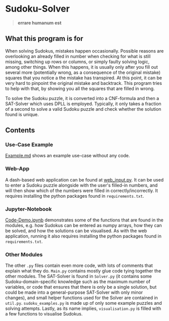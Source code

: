 # Sudoku-Solver

>**errare humanum est**

## What this program is for

When solving Sudokus, mistakes happen occasionally. Possible reasons are overlooking an already filled in number when checking for what is still missing, switching up rows or columns, or simply faulty solving logic, among other things.
When this happens, it is usually only after you fill out several more (potentially wrong, as a consequence of the original mistake) squares that you notice a the mistake has transpired.
At this point, it can be very hard to pinpoint the original mistake and backtrack. This program tries to help with that, by showing you all the squares that are filled in wrong.

To solve the Sudoku puzzle, it is converted into a CNF-formula and then a SAT-Solver which uses DPLL is employed. Typically, it only takes a fraction of a second to solve a valid Sudoku puzzle and check whether the solution found is unique.

## Contents

### Use-Case Example

[Example.md](Example.md) shows an example use-case without any code.

### Web-App

A dash-based web application can be found at [web_input.py](web_input.py). It can be used to enter a Sudoku puzzle alongside with the user's filled-in numbers, and will then show which of the numbers were filled in correctly/incorrectly. It requires installing the python packages found in `requirements.txt`.

### Jupyter-Notebook

[Code-Demo.ipynb](Code-Demo.ipynb) demonstrates some of the functions that are found in the modules, e.g. how Sudokus can be entered as numpy arrays, how they can be solved, and how the solutions can be visualised. As with the web application, running it also requires installing the python packages found in `requirements.txt`.

### Other Modules

The other `.py` files contain even more code, with lots of comments that explain what they do. `Main.py` contains mostly glue code tying together the other modules. The SAT-Solver is found in `Solver.py` (it contains some Sudoku-domain-specific knowledge such as the maximum number of variables, or code that ensures that there is only be a single solution, but could be made into a general-purpose SAT-Solver with only minor changes), and small helper functions used for the Solver are contained in `util.py`. `sudoku_examples.py` is made up of only some example puzzles and solving attempts. Lastly, as its name implies, `visualisation.py` is filled with a few functions to visualise Sudokus.

